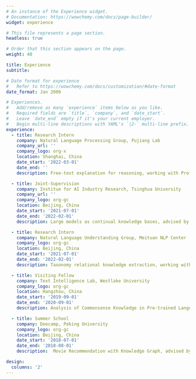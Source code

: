 ```yaml
---
# An instance of the Experience widget.
# Documentation: https://wowchemy.com/docs/page-builder/
widget: experience

# This file represents a page section.
headless: true

# Order that this section appears on the page.
weight: 40

title: Experience
subtitle:

# Date format for experience
#   Refer to https://wowchemy.com/docs/customization/#date-format
date_format: Jan 2006

# Experiences.
#   Add/remove as many `experience` items below as you like.
#   Required fields are `title`, `company`, and `date_start`.
#   Leave `date_end` empty if it's your current employer.
#   Begin multi-line descriptions with YAML's `|2-` multi-line prefix.
experience:
  - title: Research Intern
    company: Natural Language Processing Group, Pujiang Lab
    company_url: ''
    company_logo: org-x
    location: Shanghai, China
    date_start: '2022-03-01'
    date_end: ''
    description: Free-text explanation for reasoning, working with Prof. [Lingpeng Kong](https://ikekonglp.github.io/).

  - title: Joint-Supervision
    company: Institue for AI Industry Research, Tsinghua University
    company_url: ''
    company_logo: org-gc
    location: Beijing, China
    date_start: '2021-07-01'
    date_end: '2022-02-01'
    description: Large models as continual knowledge bases, advised by Prof. [Yang Liu](https://nlp.csai.tsinghua.edu.cn/~ly/) and Prof. [Yang Liu](https://sites.google.com/site/yangliuveronica/).

  - title: Research Intern
    company: Natural Language Understanding Group, Meituan NLP Center
    company_logo: org-gc
    location: Beijing, China
    date_start: '2021-07-01'
    date_end: '2022-02-01'
    description: Taxonomy relational knowledge extraction, working with [Rui Xie](https://scholar.google.com/citations?hl=en&user=_GaB4AQAAAAJ).

  - title: Visiting Fellow
    company: Text Intelligence Lab, Westlake University
    company_logo: org-gc
    location: Hangzhou, China
    date_start: '2019-09-01'
    date_end: '2020-09-01'
    description: Analysis of Commonsense Knowledge in Pre-trained Language Model, advised by Prof. (Yue Zhang)[https://frcchang.github.io/].

  - title: Summer School
    company: Deecamp, Peking University 
    company_logo: org-gc
    location: Beijing, China
    date_start: '2018-07-01'
    date_end: '2018-08-01'
    description:  Movie Recommendation with Knowledge Graph, advised by Dr. (Fuzheng Zhang)[https://scholar.google.com/citations?user=8R0hla4AAAAJ&hl=en].

design:
  columns: '2'
---
```

